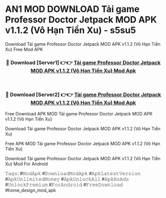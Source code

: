 # AN1 MOD DOWNLOAD Tải game Professor Doctor Jetpack MOD APK v1.1.2 (Vô Hạn Tiền Xu) - s5su5
Download Tải game Professor Doctor Jetpack MOD APK v1.1.2 (Vô Hạn Tiền Xu) Free Mod APK

<div align="center">
<h3>🔴 Download [Server1] 👉👉 <a href="https://apk-comot.site?title=Tải_game_Professor_Doctor_Jetpack_MOD_APK_v1.1.2_(Vô_Hạn_Tiền_Xu)">Tải game Professor Doctor Jetpack MOD APK v1.1.2 (Vô Hạn Tiền Xu) Mod Apk</a></h3><br>

<h3>🔴 Download [Server2] 👉👉 <a href="https://apk-comot.site?title=Tải_game_Professor_Doctor_Jetpack_MOD_APK_v1.1.2_(Vô_Hạn_Tiền_Xu)">Tải game Professor Doctor Jetpack MOD APK v1.1.2 (Vô Hạn Tiền Xu) Mod Apk</a></h3>
</div>


Free Download APK MOD Tải game Professor Doctor Jetpack MOD APK v1.1.2 (Vô Hạn Tiền Xu)

Download Tải game Professor Doctor Jetpack MOD APK v1.1.2 (Vô Hạn Tiền Xu) 

Free APK MOD Tải game Professor Doctor Jetpack MOD APK v1.1.2 (Vô Hạn Tiền Xu) 

Download Tải game Professor Doctor Jetpack MOD APK v1.1.2 (Vô Hạn Tiền Xu) Mod For Android

𝚃𝚊𝚐𝚜: #𝙼𝚘𝚍𝙰𝚙𝚔 #𝙳𝚘𝚠𝚗𝚕𝚘𝚊𝚍𝙼𝚘𝚍𝙰𝚙𝚔 #𝙰𝚙𝚔𝙻𝚊𝚝𝚎𝚜𝚝𝚅𝚎𝚛𝚜𝚒𝚘𝚗 #𝙰𝚙𝚔𝚄𝚗𝚕𝚒𝚖𝚒𝚝𝚎𝚍𝙼𝚘𝚗𝚎𝚢 #𝙰𝚙𝚔𝚄𝚗𝚕𝚘𝚌𝚔𝙰𝚕𝚕 #𝙰𝚙𝚔𝙽𝚘𝙰𝚍𝚜 #𝚄𝚗𝚕𝚘𝚌𝚔𝙿𝚛𝚎𝚖𝚒𝚞𝚖 #𝙵𝚘𝚛𝙰𝚗𝚍𝚛𝚘𝚒𝚍 #𝙵𝚛𝚎𝚎𝙳𝚘𝚠𝚗𝚕𝚘𝚊𝚍 #home_design_mod_apk